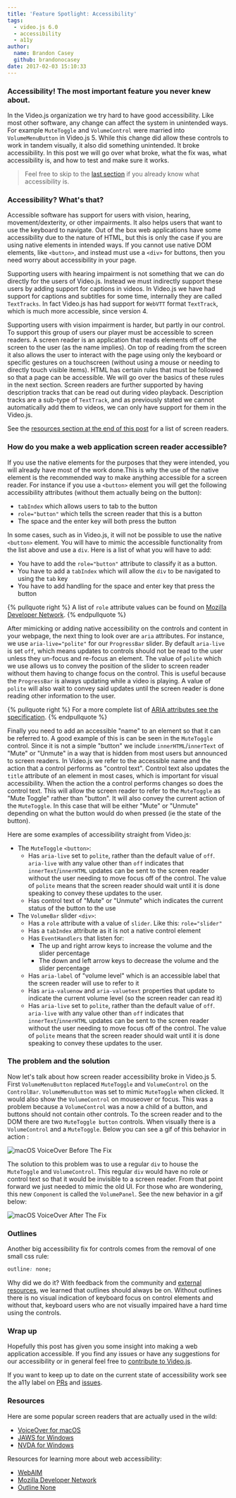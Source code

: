 ```yaml
---
title: 'Feature Spotlight: Accessibility'
tags:
  - video.js 6.0
  - accessibility
  - a11y
author:
  name: Brandon Casey
  github: brandonocasey
date: 2017-02-03 15:10:33
---
```



### Accessibility! The most important feature you never knew about.

In the Video.js organization we try hard to have good accessibility. Like most other software, any change can affect the system in unintended ways. For example `MuteToggle` and `VolumeControl` were married into `VolumeMenuButton` in Video.js 5. While this change did allow these controls to work in tandem visually, it also did something unintended. It broke accessibility. In this post we will go over what broke, what the fix was, what accessibility is, and how to test and make sure it works.

> Feel free to skip to the [last section](#The-problem-and-the-solution) if you already know what accessibility is.

### Accessibility? What's that?

Accessible software has support for users with vision, hearing, movement/dexterity, or other impairments. It also helps users that want to use the keyboard to navigate. Out of the box web applications have some accessibility due to the nature of HTML, but this is only the case if you are using native elements in intended ways. If you cannot use native DOM elements, like `<button>`, and instead must use a `<div>` for buttons, then you need worry about accessibility in your page.

Supporting users with hearing impairment is not something that we can do directly for the users of Video.js. Instead we must indirectly support these users by adding support for captions in videos. In Video.js we have had support for captions and subtitles for some time, internally they are called `TextTracks`. In fact Video.js has had support for `WebVTT` format `TextTrack`, which is much more accessible, since version 4.

Supporting users with vision impairment is harder, but partly in our control. To support this group of users our player must be accessible to screen readers. A screen reader is an application that reads elements off of the screen to the user (as the name implies). On top of reading from the screen it also allows the user to interact with the page using only the keyboard or specific gestures on a touchscreen (without using a mouse or needing to directly touch visible items). HTML has certain rules that must be followed so that a page can be accessible. We will go over the basics of these rules in the next section. Screen readers are further supported by having description tracks that can be read out during video playback. Description tracks are a sub-type of `TextTrack`, and as previously stated we cannot automatically add them to videos, we can only have support for them in the Video.js.

See the [resources section at the end of this post](#resources) for a list of screen readers.

### How do you make a web application screen reader accessible?

If you use the native elements for the purposes that they were intended, you will already have most of the work done.This is why the use of the native element is the recommended way to make anything accessible for a screen reader. For instance if you use a `<button>` element you will get the following accessibility attributes (without them actually being on the button):
* `tabIndex` which allows users to tab to the button
* `role="button"` which tells the screen reader that this is a button
* The space and the enter key will both press the button

In some cases, such as in Video.js, it will not be possible to use the native `<button>` element. You will have to mimic the accessible functionality from the list above and use a `div`. Here is a list of what you will have to add:
* You have to add the `role="button"` attribute to classify it as a button.
* You have to add a `tabIndex` which will allow the `div` to be navigated to using the `tab` key
* You have to add handling for the space and enter key that press the button

{% pullquote right %}
A list of `role` attribute values can be found on [Mozilla Developer Network](https://developer.mozilla.org/en-US/docs/Web/Accessibility/ARIA/ARIA_Techniques#Composite_roles).
{% endpullquote %}

After mimicking or adding native accessibility on the controls and content in your webpage, the next thing to look over are `aria` attributes. For instance, we use `aria-live="polite"` for our `ProgressBar` slider. By default `aria-live` is set `off`, which means updates to controls should not be read to the user unless they un-focus and re-focus an element. The value of `polite` which we use allows us to convey the position of the slider to screen reader without them having to change focus on the control. This is useful because the `ProgressBar` is always updating while a video is playing. A value of `polite` will also wait to convey said updates until the screen reader is done reading other information to the user.

{% pullquote right %}
For a more complete list of [ARIA attributes see the specification](https://www.w3.org/TR/wai-aria-1.1/).
{% endpullquote %}

Finally you need to add an accessible "name" to an element so that it can be referred to. A good example of this is can be seen in the `MuteToggle` control. Since it is not a simple "button" we include `innerHTML`/`innerText` of "Mute" or "Unmute" in a way that is hidden from most users but announced to screen readers. In Video.js we refer to the accessible name and the action that a control performs as "control text". Control text also updates the `title` attribute of an element in most cases, which is important for visual accessibility. When the action the a control performs changes so does the control text. This will allow the screen reader to refer to the `MuteToggle` as "Mute Toggle" rather than "button". It will also convey the current action of the `MuteToggle`. In this case that will be either "Mute" or "Unmute" depending on what the button would do when pressed (ie the state of the button).

Here are some examples of accessibility straight from Video.js:
* The `MuteToggle` `<button>`:
  * Has `aria-live` set to `polite`, rather than the default value of `off`. `aria-live` with any value other than `off` indicates that `innerText`/`innerHTML` updates can be sent to the screen reader without the user needing to move focus off of the control. The value of `polite` means that the screen reader should wait until it is done speaking to convey these updates to the user.
  * Has control text of "Mute" or "Unmute" which indicates the current status of the button to the use
* The `VolumeBar` slider `<div>`:
  * Has a `role` attribute with a value of `slider`. Like this: `role="slider"`
  * Has a `tabIndex` attribute as it is not a native control element
  * Has `EventHandlers` that listen for:
    * The up and right arrow keys to increase the volume and the slider percentage
    * The down and left arrow keys to decrease the volume and the slider percentage
  * Has `aria-label` of "volume level" which is an accessible label that the screen reader will use to refer to it
  * Has `aria-valuenow` and `aria-valuetext` properties that update to indicate the current volume level (so the screen reader can read it)
  * Has `aria-live` set to `polite`, rather than the default value of `off`. `aria-live` with any value other than `off` indicates that `innerText`/`innerHTML` updates can be sent to the screen reader without the user needing to move focus off of the control. The value of `polite` means that the screen reader should wait until it is done speaking to convey these updates to the user.

### The problem and the solution

Now let's talk about how screen reader accessibility broke in Video.js 5. First `VolumeMenuButton` replaced `MuteToggle` and `VolumeControl` on the `ControlBar`. `VolumeMenuButton` was set to mimic `MuteToggle` when clicked. It would also show the `VolumeControl` on mouseover or focus. This was a problem because a `VolumeControl` was a now a child of a button, and buttons should not contain other controls. To the screen reader and to the DOM there are two `MuteToggle button` controls. When visually there is a `VolumeControl` and a `MuteToggle`. Below you can see a gif of this behavior in action :

![macOS `VoiceOver` Before The Fix](before-the-fix.gif)

The solution to this problem was to use a regular `div` to house the `MuteToggle` and `VolumeControl`. This regular `div` would have no role or control text so that it would be invisible to a screen reader. From that point forward we just needed to mimic the old UI. For those who are wondering, this new `Component` is called the `VolumePanel`. See the new behavior in a gif below:

![macOS `VoiceOver` After The Fix](after-the-fix.gif)

### Outlines

Another big accessibility fix for controls comes from the removal of one small css rule:

```css
outline: none;
```

Why did we do it? With feedback from the community and [external resources](http://www.outlinenone.com/), we learned that outlines should always be on. Without outlines there is no visual indication of keyboard focus on control elements and without that, keyboard users who are not visually impaired have a hard time using the controls.

### Wrap up

Hopefully this post has given you some insight into making a web application accessible. If you find any issues or have any suggestions for our accessibility or in general feel free to [contribute to Video.js](https://github.com/videojs/video.js/blob/master/CONTRIBUTING.md).

If you want to keep up to date on the current state of accessibility work see the a11y label on [PRs](https://github.com/videojs/video.js/pulls?q=is%3Apr+is%3Aopen+label%3Aa11y) and [issues](https://github.com/videojs/video.js/issues?q=is%3Aissue+is%3Aopen+label%3Aa11y).

### Resources

Here are some popular screen readers that are actually used in the wild:

* [VoiceOver for macOS](http://www.apple.com/accessibility/mac/vision/)
* [JAWS for Windows](https://www.freedomscientific.com/Downloads/JAWS)
* [NVDA for Windows](http://www.nvaccess.org/)

Resources for learning more about web accessibility:

* [WebAIM](http://webaim.org/)
* [Mozilla Developer Network](https://developer.mozilla.org/en-US/docs/Web/Accessibility)
* [Outline None](http://www.outlinenone.com/)

